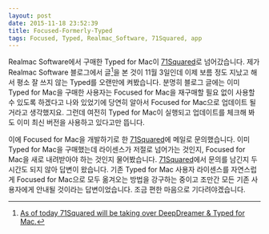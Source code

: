 ```yaml
---
layout: post
date: 2015-11-18 23:52:39
title: Focused-Formerly-Typed
tags: Focused, Typed, Realmac_Software, 71Squared, app
---
```


Realmac Software에서 구매한 Typed for Mac이 [71Squared][71s]로 넘어갔습니다. 제가 Realmac Software 블로그에서 글[^1]을 본 것이 11월 3일인데 이제 보름 정도 지났고 해서 평소 잘 쓰지 않는 Typed를 오랜만에 켜봤습니다. 분명히 블로그 글에는 이미 Typed for Mac을 구매한 사용자는 Focused for Mac을 재구매할 필요 없이 사용할 수 있도록 하겠다고 나와 있었기에 당연히 알아서 Focused for Mac으로 업데이트 될거라고 생각했지요. 그런데 여전히 Typed for Mac이 실행되고 업데이트를 체크해 봐도 이미 최신 버전을 사용하고 있다고만 뜹니다.

이에 Focused for Mac을 개발하기로 한 [71Squared][71s]에 메일로 문의했습니다. 이미 Typed for Mac을 구매했는데 라이센스가 저절로 넘어가는 것인지, Focused for Mac을 새로 내려받아야 하는 것인지 물어봤습니다. [71Squared][71s]에서 문의를 남긴지 두 시간도 되지 않아 답변이 왔습니다. 기존 Typed for Mac 사용자 라이센스를 자연스럽게 Focused for Mac으로 모두 옮겨오는 방법을 강구하는 중이고 조만간 모든 기존 사용자에게 안내될 것이라는 답변이었습니다. 조금 편한 마음으로 기다려야겠습니다.

[71s]: http://71squared.com/

[^1]: [As of today 71Squared will be taking over DeepDreamer & Typed for Mac.](http://blog.realmacsoftware.com/article/a-long-overdue-update-on-our-product-roadmap "A Long Overdue Update on Our Product Roadmap")
